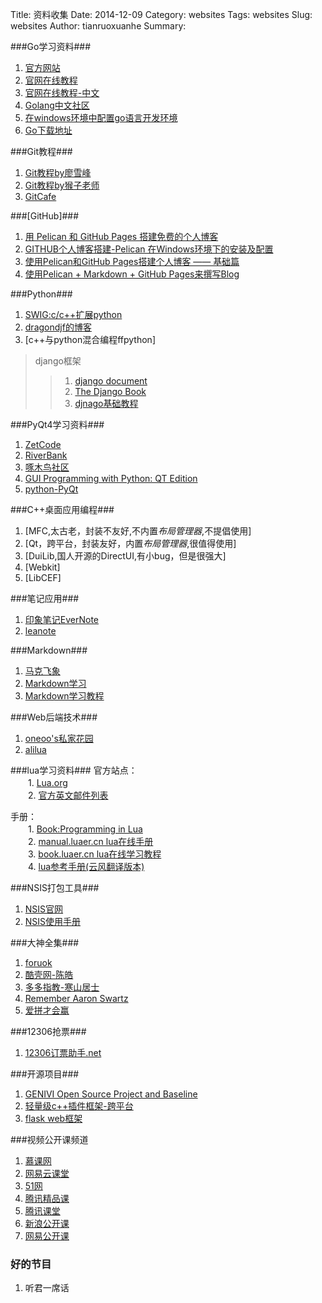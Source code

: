 Title: 资料收集 
Date: 2014-12-09 
Category: websites 
Tags: websites 
Slug: websites
Author: tianruoxuanhe
Summary:

###Go学习资料###
1. [官方网站](https://golang.org)
2. [官网在线教程](https://tour.golang.org/welcome/1)
3. [官网在线教程-中文](http://tour.golangtc.com/)
4. [Golang中文社区](http://studygolang.com/)
5. [在windows环境中配置go语言开发环境](http://www.cppblog.com/cc/archive/2013/02/07/197762.html)
6. [Go下载地址](https://golang.org/dl/)


###Git教程###
1. [Git教程by廖雪峰](http://www.liaoxuefeng.com/wiki/0013739516305929606dd18361248578c67b8067c8c017b000)
2. [Git教程by猴子老师](http://backlogtool.com/git-guide/cn/intro/intro1_1.html)
3. [GitCafe](https://gitcafe.com/explore)

###[GitHub]###
1. [用 Pelican 和 GitHub Pages 搭建免费的个人博客](http://www.dongxf.com/3_Build_Personal_Blog_With_Pelican_And_GitHub_Pages.html)
2. [GITHUB个人博客搭建-Pelican 在Windows环境下的安装及配置](http://www.cnblogs.com/ballwql/p/pelican.html)
3. [使用Pelican和GitHub Pages搭建个人博客 —— 基础篇](http://www.xycoding.com/articles/2013/11/21/blog-create/)
4. [使用Pelican + Markdown + GitHub Pages来撰写Blog](http://heylinux.com/archives/3337.html)


###Python###
1. [SWIG:c/c++扩展python](http://www.swig.org/)
2. [dragondjf的博客](http://dragondjf.github.io/)
3. [c++与python混合编程ffpython]

>django框架<br/>
>>1. [django document](https://docs.djangoproject.com/en/dev/)<br/>
>>2. [The Django Book](http://djangobook.py3k.cn/)<br/>
>>3. [djnago基础教程](http://www.ziqiangxuetang.com/django/django-tutorial.html)

###PyQt4学习资料###
1. [ZetCode](http://zetcode.com/)
2. [RiverBank](http://www.riverbankcomputing.com/news)
3. [啄木鸟社区](http://wiki.woodpecker.org.cn/moin/PyQt)
4. [GUI Programming with Python: QT Edition](http://www.commandprompt.com/community/pyqt/book1)
5. [python-PyQt](https://wiki.python.org/moin/PyQt)


###C++桌面应用编程###
1. [MFC,太古老，封装不友好,不内置*布局管理器*,不提倡使用]
2. [Qt，跨平台，封装友好，内置*布局管理器*,很值得使用]
3. [DuiLib,国人开源的DirectUI,有小bug，但是很强大]
4. [Webkit]
5. [LibCEF]

###笔记应用###
1. [印象笔记EverNote](https://http//www.yinxiang.com/)
2. [leanote](https://leanote.com/)


###Markdown###
1. [马克飞象](http://maxiang.info/)
2. [Markdown学习](http://www.douban.com/review/6617667/)
3. [Markdown学习教程](http://wowubuntu.com/markdown/index.html)


###Web后端技术###
1. [oneoo's私家花园](http://oneoo.com/all-posts/)
2. [alilua](http://alilua.com/download.html)


###lua学习资料###
官方站点：<br/>
　　1. [Lua.org](http://www.lua.org/)<br/>
　　2. [官方英文邮件列表](http://www.lua.org/lua-l.html)<br/>


手册：<br/>
　　1. [Book:Programming in Lua](http://www.lua.org/pil/)<br/>
　　2. [manual.luaer.cn lua在线手册](http://manual.luaer.cn/)<br/>
　　3. [book.luaer.cn lua在线学习教程](http://book.luaer.cn/)<br/>
　　4. [lua参考手册(云风翻译版本)](http://www.codingnow.com/2000/download/lua_manual.html)<br/>


###NSIS打包工具###
1. [NSIS官网](http://nsis.sourceforge.net/Main_Page)
2. [NSIS使用手册](http://nsis.sourceforge.net/Docs/Contents.html)



###大神全集###
1. [foruok](http://blog.csdn.net/foruok/article/details/40247543)
2. [酷壳网-陈皓](http://coolshell.cn/haoel)
3. [多多指教-寒山居士](http://www.heilqt.com/)
4. [Remember Aaron Swartz](http://www.rememberaaronsw.com/memories/)
5. [爱拼才会赢](http://blog.chinaunix.net/uid/21411227/cid-63639-list-1.html)


###12306抢票###
1. [12306订票助手.net](http://www.fishlee.net/soft/12306/)


###开源项目###
1. [GENIVI Open Source Project and Baseline](http://projects.genivi.org/projects)
2. [轻量级c++插件框架-跨平台](http://pluma-framework.sourceforge.net/)
3. [flask web框架](https://github.com/mitsuhiko/flask)

###视频公开课频道
1. [慕课网](http://www.imooc.com/)
2. [网易云课堂](http://study.163.com/)
3. [51网](http://www.51zxw.net/)
4. [腾讯精品课](http://class.qq.com/)
5. [腾讯课堂](http://ke.qq.com/index.html)
6. [新浪公开课](http://open.sina.com.cn/)
7. [网易公开课]( http://open.163.com/)

### 好的节目
1. 听君一席话
